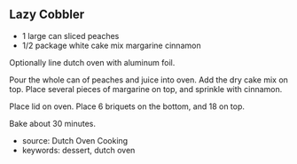 Lazy Cobbler
------------

- 1 large can sliced peaches
- 1/2 package white cake mix
margarine
cinnamon

Optionally line dutch oven with aluminum foil.

Pour the whole can of peaches and juice into oven.  Add the dry cake
mix on top.  Place several pieces of margarine on top, and sprinkle
with cinnamon.

Place lid on oven.  Place 6 briquets on the bottom, and 18 on top.

Bake about 30 minutes.

- source: Dutch Oven Cooking
- keywords: dessert, dutch oven
